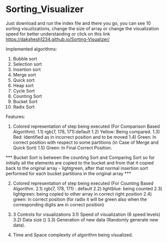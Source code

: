 # Sorting_Visualizer
Just download and run the index file and there you go, you can see 10 sorting visuzlizations, change the size of array or change the visualization speed for better understanding
or click on this link https://dakshesh1234.github.io/Sorting-Visualizer/



Implemented algorithms:
 1) Bubble sort
 2) Selection sort
 3) Insertion sort
 4) Merge sort
 5) Quick sort
 6) Heap sort
 7) Cycle Sort
 8) Counting Sort
 9) Bucket Sort
10) Radix Sort

Features:
1) Colored representation of step being executed (For Comparison Based Algorithm).
     1.1) rgb(7, 178, 171):default
     1.2) Yellow: Being compared.
     1.3) Red: Identified as in incorrect position and to be moved
     1.4) Green: In correct position with respect to some partitions (in Case of Merge and Quick Sort)
     1.5) Green: In Final Correct Position.
   
*** Bucket Sort is between the counting Sort and Comparing Sort so for initially all the elements are copied to the bucket and from that it copied back to the original array - lightgreen, after that normal insertion sort performed for each bucket partitions in the original array ***

2) Colored representation of step being executed (For Counting Based Algorithm.
      2.1) rgb(7, 178, 171) : default
      2.2) lightblue: being counted
      2.3) lightgreen: being copied to other array in correct right position
      2.4) green: in correct position (for radix it will be green also when the corresponding digits are in correct position)

3) 3 Controls for visualizations
      3.1) Speed of visualization (6 speed levels)
      3.2) Data size ()
      3.3) Generation of new data (Randomly generate new data).

4) Time and Space complexity of algorithm being visualized.

